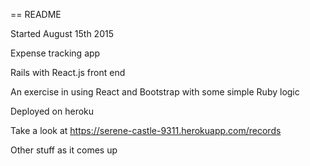 == README

Started August 15th 2015

Expense tracking app

Rails with React.js front end

An exercise in using React and Bootstrap with some simple Ruby logic

Deployed on heroku

Take a look at https://serene-castle-9311.herokuapp.com/records

Other stuff as it comes up
